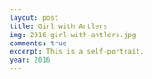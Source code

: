 ```yaml
---
layout: post
title: Girl with Antlers
img: 2016-girl-with-antlers.jpg
comments: true
excerpt: This is a self-portrait.
year: 2016
---
```

